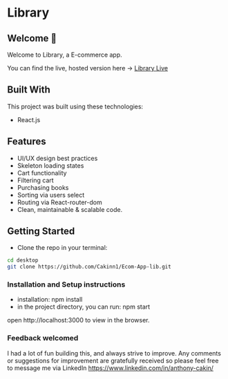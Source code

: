 # Library

## Welcome 👋

Welcome to Library, a E-commerce app.

You can find the live, hosted version here → [Library Live](https://ecom-app-lib.vercel.app/)

## Built With

This project was built using these technologies:

- React.js

## Features


- UI/UX design best practices
- Skeleton loading states
- Cart functionality
- Filtering cart
- Purchasing books
- Sorting via users select
- Routing via React-router-dom
- Clean, maintainable & scalable code.

## Getting Started

- Clone the repo in your terminal:
```bash
cd desktop
git clone https://github.com/Cakinn1/Ecom-App-lib.git
```

### Installation and Setup instructions

- installation: npm install
- in the project directory, you can run: npm start

open http://localhost:3000 to view in the browser.

### Feedback welcomed

I had a lot of fun building this, and always strive to improve. Any comments or suggestions for improvement are gratefully received so please feel free to message me via LinkedIn https://www.linkedin.com/in/anthony-cakin/
